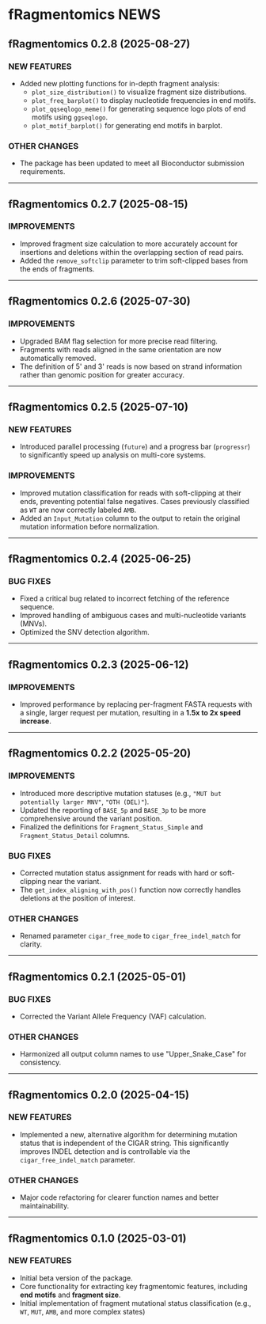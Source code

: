 # fRagmentomics NEWS

## fRagmentomics 0.2.8 (2025-08-27)

### NEW FEATURES

* Added new plotting functions for in-depth fragment analysis:
    * `plot_size_distribution()` to visualize fragment size distributions.
    * `plot_freq_barplot()` to display nucleotide frequencies in end motifs.
    * `plot_qqseqlogo_meme()` for generating sequence logo plots of end motifs using `ggseqlogo`.
    * `plot_motif_barplot()` for generating end motifs in barplot.

### OTHER CHANGES

* The package has been updated to meet all Bioconductor submission requirements.

---

## fRagmentomics 0.2.7 (2025-08-15)

### IMPROVEMENTS

* Improved fragment size calculation to more accurately account for insertions and deletions within the overlapping section of read pairs.
* Added the `remove_softclip` parameter to trim soft-clipped bases from the ends of fragments.

---

## fRagmentomics 0.2.6 (2025-07-30)

### IMPROVEMENTS

* Upgraded BAM flag selection for more precise read filtering.
* Fragments with reads aligned in the same orientation are now automatically removed.
* The definition of 5' and 3' reads is now based on strand information rather than genomic position for greater accuracy.

---

## fRagmentomics 0.2.5 (2025-07-10)

### NEW FEATURES

* Introduced parallel processing (`future`) and a progress bar (`progressr`) to significantly speed up analysis on multi-core systems.

### IMPROVEMENTS

* Improved mutation classification for reads with soft-clipping at their ends, preventing potential false negatives. Cases previously classified as `WT` are now correctly labeled `AMB`.
* Added an `Input_Mutation` column to the output to retain the original mutation information before normalization.

---

## fRagmentomics 0.2.4 (2025-06-25)

### BUG FIXES

* Fixed a critical bug related to incorrect fetching of the reference sequence.
* Improved handling of ambiguous cases and multi-nucleotide variants (MNVs).
* Optimized the SNV detection algorithm.

---

## fRagmentomics 0.2.3 (2025-06-12)

### IMPROVEMENTS

* Improved performance by replacing per-fragment FASTA requests with a single, larger request per mutation, resulting in a **1.5x to 2x speed increase**.

---

## fRagmentomics 0.2.2 (2025-05-20)

### IMPROVEMENTS

* Introduced more descriptive mutation statuses (e.g., `"MUT but potentially larger MNV"`, `"OTH (DEL)"`).
* Updated the reporting of `BASE_5p` and `BASE_3p` to be more comprehensive around the variant position.
* Finalized the definitions for `Fragment_Status_Simple` and `Fragment_Status_Detail` columns.

### BUG FIXES

* Corrected mutation status assignment for reads with hard or soft-clipping near the variant.
* The `get_index_aligning_with_pos()` function now correctly handles deletions at the position of interest.

### OTHER CHANGES

* Renamed parameter `cigar_free_mode` to `cigar_free_indel_match` for clarity.

---

## fRagmentomics 0.2.1 (2025-05-01)

### BUG FIXES

* Corrected the Variant Allele Frequency (VAF) calculation.

### OTHER CHANGES

* Harmonized all output column names to use "Upper_Snake_Case" for consistency.

---

## fRagmentomics 0.2.0 (2025-04-15)

### NEW FEATURES

* Implemented a new, alternative algorithm for determining mutation status that is independent of the CIGAR string. This significantly improves INDEL detection and is controllable via the `cigar_free_indel_match` parameter.

### OTHER CHANGES

* Major code refactoring for clearer function names and better maintainability.

---

## fRagmentomics 0.1.0 (2025-03-01)

### NEW FEATURES

* Initial beta version of the package.
* Core functionality for extracting key fragmentomic features, including **end motifs** and **fragment size**.
* Initial implementation of fragment mutational status classification (e.g., `WT`, `MUT`, `AMB`, and more complex states)